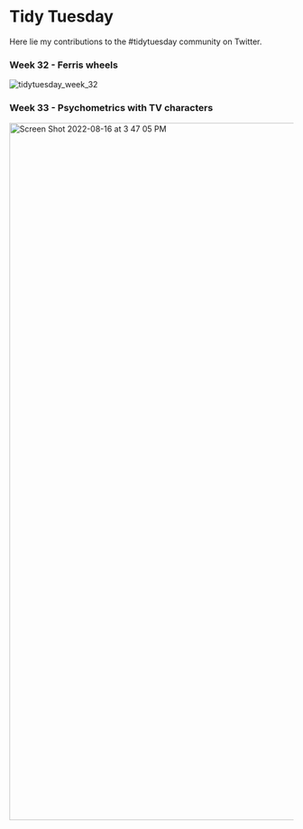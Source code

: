 # Tidy Tuesday

Here lie my contributions to the #tidytuesday community on Twitter.

### Week 32 - Ferris wheels

![tidytuesday_week_32](https://user-images.githubusercontent.com/96138601/184209256-c9f29dd7-cc28-4377-8bb5-8efe8342c80d.png)

### Week 33 - Psychometrics with TV characters

<img width="1238" alt="Screen Shot 2022-08-16 at 3 47 05 PM" src="https://user-images.githubusercontent.com/96138601/184998689-76661a1d-62db-4f5a-900a-efb8d5b6672c.png">
